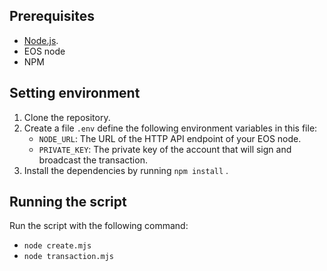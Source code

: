 ## Prerequisites

- [Node.js](https://nodejs.org/).
- EOS node
- NPM

## Setting environment

1. Clone the repository.
2. Create a file `.env` define the following environment variables in this file:
   - `NODE_URL`: The URL of the HTTP API endpoint of your EOS node.
   - `PRIVATE_KEY`: The private key of the account that will sign and broadcast the transaction.
3. Install the dependencies by running `npm install` .

## Running the script

Run the script with the following command: 
   - `node create.mjs`
   - `node transaction.mjs`